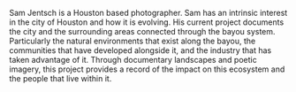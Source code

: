 Sam Jentsch is a Houston based photographer. Sam has an intrinsic interest in the city of Houston and how it is evolving. His current project documents the city and the surrounding areas connected through the bayou system. Particularly the natural environments that exist along the bayou, the communities that have developed alongside it, and the industry that has taken advantage of it. Through documentary landscapes and poetic imagery, this project provides a record of the impact on this ecosystem and the people that live within it.